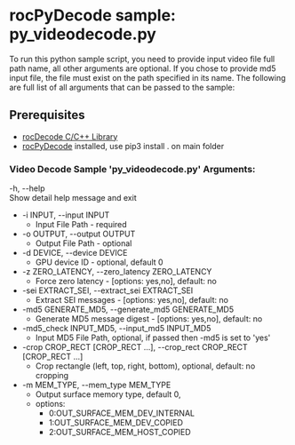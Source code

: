 # rocPyDecode sample: py_videodecode.py

To run this python sample script, you need to provide input video file full path name, all other arguments are optional. If you chose to provide md5 input file, the file must exist on the path specified in its name. The following are full list of all arguments that can be passed to the sample:

## Prerequisites
* [rocDecode C/C++ Library](https://github.com/ROCm/rocDecode)
* [rocPyDecode](https://github.com/ROCm/rocPyDecode) installed, use pip3 install . on main folder

### Video Decode Sample 'py_videodecode.py' Arguments:

-h, --help            
Show detail help message and exit
- -i INPUT, --input INPUT
  - Input File Path - required
- -o OUTPUT, --output OUTPUT
  - Output File Path - optional
- -d DEVICE, --device DEVICE
  - GPU device ID - optional, default 0
- -z ZERO_LATENCY, --zero_latency ZERO_LATENCY
  - Force zero latency - [options: yes,no], default: no
- -sei EXTRACT_SEI, --extract_sei EXTRACT_SEI
  - Extract SEI messages - [options: yes,no], default: no
- -md5 GENERATE_MD5, --generate_md5 GENERATE_MD5
  - Generate MD5 message digest - [options: yes,no], default: no
- -md5_check INPUT_MD5, --input_md5 INPUT_MD5
  - Input MD5 File Path, optional, if passed then -md5 is set to 'yes'
- -crop CROP_RECT [CROP_RECT ...], --crop_rect CROP_RECT [CROP_RECT ...]
  - Crop rectangle (left, top, right, bottom), optional, default: no cropping
- -m MEM_TYPE, --mem_type MEM_TYPE
  - Output surface memory type, default 0, 
  - options:    
    - 0:OUT_SURFACE_MEM_DEV_INTERNAL 
    - 1:OUT_SURFACE_MEM_DEV_COPIED
    - 2:OUT_SURFACE_MEM_HOST_COPIED
